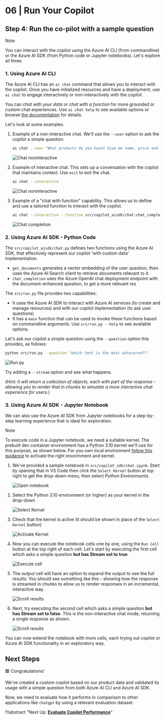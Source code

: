 # 06 | Run Your Copilot

## Step 4: Run the co-pilot with a sample question

> [!NOTE]  
> You can interact with the copilot using the Azure AI CLI (from commandline) or the Azure AI SDK (from Python code or Jupyter notebooks). Let's explore all three.


### 1. Using Azure AI CLI

The Azure AI CLI has an `ai chat` command that allows you to interact with the copilot. Once you have initialized resources and have a deployment, use `ai chat` to engage interactively or non-interactively with the copilot. 

You can _chat with your data_ or _chat with a function_ for more grounded or custom chat experiences. Use `ai chat help` to see available options or browse [the documentation](https://learn.microsoft.com/azure/ai-studio/how-to/cli-install#ai-chat) for details. 

Let's look at some examples.


1. Example of a non-interactive chat. We'll use the `--user` option to ask the copilot a simple question.

    ```bash
    ai chat --user "What products do you have? Give me name, price and 1 sentence descriptions for each"
    ```

    ![Chat noninteractive](./img/13-ai-chat-noninteractive.png)

1. Example of interactive chat. This sets up a conversation with the copilot that maintains context. Use `exit` to exit the chat.

    ```bash
    ai chat --interactive
    ```
    ![Chat noninteractive](./img/14-ai-chat-interactive.png)

3. Example of a "chat with function" capability. This allows us to define and use a tailored function to interact with the copilot.

    ```bash
    ai chat --interactive --function src/copilot_aisdk/chat:chat_completion
    ```
    ![Chat completion](./img/15-ai-chat-completion.png)



### 2. Using Azure AI SDK - Python Code

The `src/copilot_aisdk/chat.py` defines two functions using the Azure AI SDK, that effectively represent our copilot 'with custom data' implementation.
 - `get_documents` generates a vector embedding of the user question, then uses the Azure AI Search client to retrieve documents relevant to it.
 - `chat_completion` uses the Azure OpenAI chat deployment endpoint with the document-enhanced question, to get a more relevant res

The `src/run.py` file provides two capabilities:
 - It uses the Azure AI SDK to interact with Azure AI services (to create and manage resources) and with our copilot implementation (to ask user questions)
 - It has a `main` function that can be used to invoke these functions based on commandline arguments. Use `src/run.py --help` to see available options.

Let's ask our copilot a simple question using the `--question` option this provides, as follows:

```bash
python src/run.py --question "which tent is the most waterproof?"
```
![Run py](./img/16-runpy-chat.png)


Try adding a `--stream` option and see what happens.

(_Hint: it will return a collection of objects, each with part of the response - allowing you to render that in chunks to simulate a more interactive chat experience for users._)


### 3. Using Azure AI SDK - Jupyter Notebook

We can also use the Azure AI SDK from Jupyter notebooks for a step-by-step learning experience that is ideal for exploration.

> [!NOTE]  
> To execute code in a Jupyter notebook, we need a suitable kernel. The prebuilt dev container environment has a Python 3.10 kernel we'll use for this purpose, as shown below. For you own local environment [follow this guidance](https://code.visualstudio.com/docs/datascience/jupyter-notebooks) to activate the right envorinment and kernel.

1. We've provided a sample notebook in `src/copilot_sdk/chat.ipynb`. Start by opening that in VS Code then click the `Select Kernel` button at top right to get the drop-down menu, then select _Python Environments_.

    ![Open notebook](./img/17-notebook-setup.png) 

1. Select the Python 3.10 environment (or higher) as your kernel in the drop-down

    ![Select Kernel](./img/18-notebook-select.png) 
1. Check that the kernel is active (it should be shown in place of the `Select Kernel` button)

    ![Activate Kernel](./img/19-notebook-activate.png)
1. Now you can execute the notebook cells one by one, using the `Run Cell` button at the top right of each cell. Let's start by executing the first cell which asks a simple question **but has Stream set to true**.

    ![Execute cell](./img/20-notebook-cell-result.png) 
1. The output cell will have an option to expand the output to see the full results. You should see something like this - showing how the response is streamed in chunks to allow us to render responses in an incremental, interactive way.

    ![Scroll results](./img/21-notebook-cell-scroll.png) 
1. Next, try executing the second cell which asks a simple question **but has Stream set to false**. This is the non-interactive chat mode, returning a single response as shown.

    ![Scroll results](./img/22-notebook-cell-single.png) 

You can now extend the notebook with more cells, each trying out copilot or Azure AI SDK functionality in an exploratory way.


## Next Steps

🟩 Congratulations!

We've created a custom copilot based on our product data and validated its usage with a simple question from both Azure AI CLI and Azure AI SDK. 

Now, we need to evaluate how it performs in comparison to other applications like `chatgpt` by using a relevant evaluation dataset.

!!!abstract "Next Up: [**Evaluate Copilot Performance**](./07-evaluate.md)"